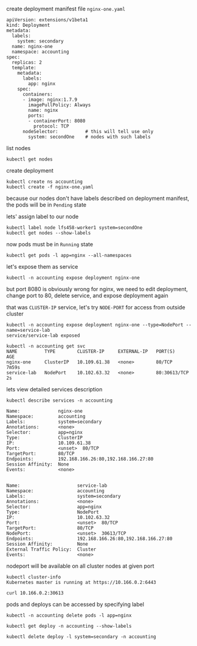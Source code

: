 create deployment manifest file `nginx-one.yaml`

```
apiVersion: extensions/v1beta1
kind: Deployment
metadata:
  labels:
    system: secondary
  name: nginx-one
  namespace: accounting
spec:
  replicas: 2
  template:
    metadata:
      labels:
        app: nginx
    spec:
      containers:
      - image: nginx:1.7.9
        imagePullPolicy: Always
        name: nginx
        ports:
        - containerPort: 8080
          protocol: TCP
      nodeSelector:          # this will tell use only
        system: secondOne    # nodes with such labels
```

list nodes

`kubectl get nodes`

create deployment

```
kubectl create ns accounting
kubectl create -f nginx-one.yaml
```

because our nodes don't have labels described on deployment manifest,
the pods will be in `Pending` state

lets' assign label to our node

```
kubectl label node lfs458-worker1 system=secondOne
kubectl get nodes --show-labels
```

now pods must be in `Running` state

`kubectl get pods -l app=nginx --all-namespaces`

let's expose them as service

```
kubectl -n accounting expose deployment nginx-one
```

but port 8080 is obviously wrong for nginx, we need to edit deployment,
change port to 80, delete service, and expose deployment again

that was `CLUSTER-IP` service, let's try `NODE-PORT` for access from outside cluster

```
kubectl -n accounting expose deployment nginx-one --type=NodePort --name=service-lab
service/service-lab exposed

kubectl -n accounting get svc
NAME          TYPE        CLUSTER-IP     EXTERNAL-IP   PORT(S)        AGE
nginx-one     ClusterIP   10.109.61.38   <none>        80/TCP         7m59s
service-lab   NodePort    10.102.63.32   <none>        80:30613/TCP   2s
```

lets view detailed services description

```
kubectl describe services -n accounting

Name:              nginx-one
Namespace:         accounting
Labels:            system=secondary
Annotations:       <none>
Selector:          app=nginx
Type:              ClusterIP
IP:                10.109.61.38
Port:              <unset>  80/TCP
TargetPort:        80/TCP
Endpoints:         192.168.166.26:80,192.168.166.27:80
Session Affinity:  None
Events:            <none>


Name:                     service-lab
Namespace:                accounting
Labels:                   system=secondary
Annotations:              <none>
Selector:                 app=nginx
Type:                     NodePort
IP:                       10.102.63.32
Port:                     <unset>  80/TCP
TargetPort:               80/TCP
NodePort:                 <unset>  30613/TCP
Endpoints:                192.168.166.26:80,192.168.166.27:80
Session Affinity:         None
External Traffic Policy:  Cluster
Events:                   <none>
```

nodeport will be available on all cluster nodes at given port

```
kubectl cluster-info
Kubernetes master is running at https://10.166.0.2:6443

curl 10.166.0.2:30613
```

pods and deploys can be accessed by specifying label

```
kubectl -n accounting delete pods -l app=nginx

kubectl get deploy -n accounting --show-labels

kubectl delete deploy -l system=secondary -n accounting
```


